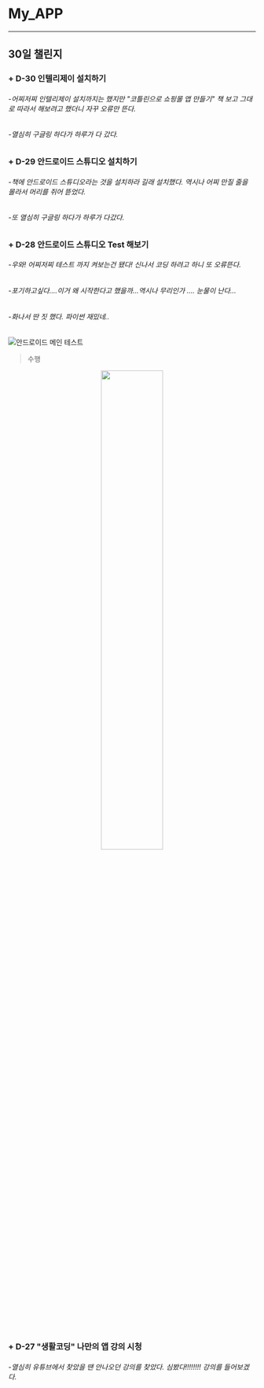 # My_APP

---
## 30일 챌린지  
   
 
### + __D-30 인텔리제이 설치하기__  

###### -어찌저찌 인텔리제이 설치까지는 했지만 "코틀린으로 쇼핑몰 앱 만들기" 책 보고 그대로 따라서 해보려고 했더니 자꾸 오류만 뜬다.  
###### -열심히 구글링 하다가 하루가 다 갔다.  
 
### + __D-29 안드로이드 스튜디오 설치하기__  

###### -책에 안드로이드 스튜디오라는 것을 설치하라 길래 설치했다. 역시나 어찌 만질 줄을 몰라서 머리를 쥐어 뜯었다.  
###### -또 열심히 구글링 하다가 하루가 다갔다.  
 
### + __D-28 안드로이드 스튜디오 Test 해보기__  
    
###### -우와! 어찌저찌 테스트 까지 켜보는건 됐다! 신나서 코딩 하려고 하니 또 오류뜬다.  
###### -포기하고싶다....이거 왜 시작한다고 했을까...역시나 무리인가 .... 눈물이 난다...  
###### -화나서 딴 짓 했다. 파이썬 재밌네..
 
  
![안드로이드 메인 테스트](https://user-images.githubusercontent.com/77481265/106556328-9f5ffb00-6562-11eb-9973-960153f1e852.JPG)  
 
>수행

<center><img src="https://user-images.githubusercontent.com/77481265/106556487-0c739080-6563-11eb-8dfe-3413a07f123b.JPG" width="50%" height="50%"></center>  
  
    
    

### + D-27 __"생활코딩" 나만의 앱 강의 시청__  
 
###### -열심히 유튜브에서 찾았을 땐 안나오던 강의를 찾았다. 심봤다!!!!!!!! 강의를 들어보겠다.  
  
